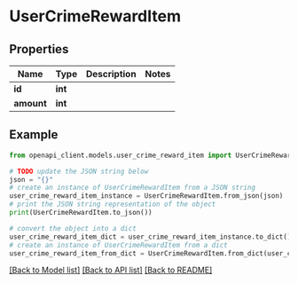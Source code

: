 # UserCrimeRewardItem


## Properties

Name | Type | Description | Notes
------------ | ------------- | ------------- | -------------
**id** | **int** |  | 
**amount** | **int** |  | 

## Example

```python
from openapi_client.models.user_crime_reward_item import UserCrimeRewardItem

# TODO update the JSON string below
json = "{}"
# create an instance of UserCrimeRewardItem from a JSON string
user_crime_reward_item_instance = UserCrimeRewardItem.from_json(json)
# print the JSON string representation of the object
print(UserCrimeRewardItem.to_json())

# convert the object into a dict
user_crime_reward_item_dict = user_crime_reward_item_instance.to_dict()
# create an instance of UserCrimeRewardItem from a dict
user_crime_reward_item_from_dict = UserCrimeRewardItem.from_dict(user_crime_reward_item_dict)
```
[[Back to Model list]](../README.md#documentation-for-models) [[Back to API list]](../README.md#documentation-for-api-endpoints) [[Back to README]](../README.md)


